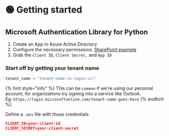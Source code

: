 # 🟢 Getting started

## Microsoft Authentication Library for Python

1. &#x20;Create an App in Azure Active Directory
2. &#x20;Configure the necessary permissions. [SharePoint example](broken-reference)
3. &#x20;Grab the `Client ID`, `Client Secret,` and `App ID`

### Start off by getting your tenant name

```python
tenant_name = "tenant-name-in-login-url"
```

{% hint style="info" %}
This can be `common` if we're using our personal account, for organizations try signing into a service like Outlook.\
Eg: `https://login.microsoftonline.com/tenant-name-goes-here`&#x20;
{% endhint %}

Define a `.env` file with those credentials

```json
CLIENT_ID=your-client-id
CLIENT_SECRET=your-client-secret
```

